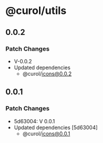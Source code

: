 # @curol/utils

## 0.0.2

### Patch Changes

- V-0.0.2
- Updated dependencies
  - @curol/icons@0.0.2

## 0.0.1

### Patch Changes

- 5d63004: V 0.0.1
- Updated dependencies [5d63004]
  - @curol/icons@0.0.1
